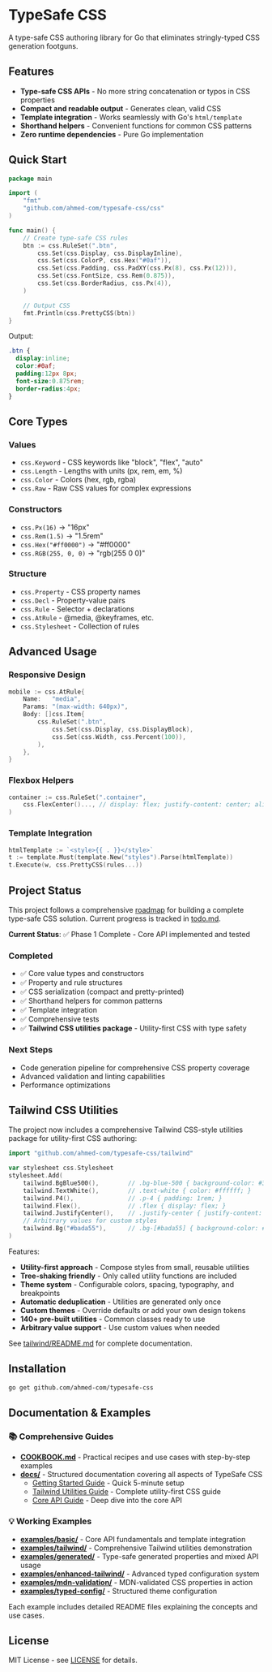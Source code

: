 # TypeSafe CSS

A type-safe CSS authoring library for Go that eliminates stringly-typed CSS generation footguns.

## Features

- **Type-safe CSS APIs** - No more string concatenation or typos in CSS properties
- **Compact and readable output** - Generates clean, valid CSS
- **Template integration** - Works seamlessly with Go's `html/template`
- **Shorthand helpers** - Convenient functions for common CSS patterns
- **Zero runtime dependencies** - Pure Go implementation

## Quick Start

```go
package main

import (
    "fmt"
    "github.com/ahmed-com/typesafe-css/css"
)

func main() {
    // Create type-safe CSS rules
    btn := css.RuleSet(".btn",
        css.Set(css.Display, css.DisplayInline),
        css.Set(css.ColorP, css.Hex("#0af")),
        css.Set(css.Padding, css.PadXY(css.Px(8), css.Px(12))),
        css.Set(css.FontSize, css.Rem(0.875)),
        css.Set(css.BorderRadius, css.Px(4)),
    )

    // Output CSS
    fmt.Println(css.PrettyCSS(btn))
}
```

Output:
```css
.btn {
  display:inline;
  color:#0af;
  padding:12px 8px;
  font-size:0.875rem;
  border-radius:4px;
}
```

## Core Types

### Values
- `css.Keyword` - CSS keywords like "block", "flex", "auto"
- `css.Length` - Lengths with units (px, rem, em, %)
- `css.Color` - Colors (hex, rgb, rgba)
- `css.Raw` - Raw CSS values for complex expressions

### Constructors
- `css.Px(16)` → "16px"
- `css.Rem(1.5)` → "1.5rem"
- `css.Hex("#ff0000")` → "#ff0000"
- `css.RGB(255, 0, 0)` → "rgb(255 0 0)"

### Structure
- `css.Property` - CSS property names
- `css.Decl` - Property-value pairs
- `css.Rule` - Selector + declarations
- `css.AtRule` - @media, @keyframes, etc.
- `css.Stylesheet` - Collection of rules

## Advanced Usage

### Responsive Design
```go
mobile := css.AtRule{
    Name:   "media",
    Params: "(max-width: 640px)",
    Body: []css.Item{
        css.RuleSet(".btn", 
            css.Set(css.Display, css.DisplayBlock),
            css.Set(css.Width, css.Percent(100)),
        ),
    },
}
```

### Flexbox Helpers
```go
container := css.RuleSet(".container",
    css.FlexCenter()..., // display: flex; justify-content: center; align-items: center;
)
```

### Template Integration
```go
htmlTemplate := `<style>{{ . }}</style>`
t := template.Must(template.New("styles").Parse(htmlTemplate))
t.Execute(w, css.PrettyCSS(rules...))
```

## Project Status

This project follows a comprehensive [roadmap](roadmap.md) for building a complete type-safe CSS solution. Current progress is tracked in [todo.md](todo.md).

**Current Status**: ✅ Phase 1 Complete - Core API implemented and tested

### Completed
- ✅ Core value types and constructors
- ✅ Property and rule structures  
- ✅ CSS serialization (compact and pretty-printed)
- ✅ Shorthand helpers for common patterns
- ✅ Template integration
- ✅ Comprehensive tests
- ✅ **Tailwind CSS utilities package** - Utility-first CSS with type safety

### Next Steps
- Code generation pipeline for comprehensive CSS property coverage
- Advanced validation and linting capabilities
- Performance optimizations

## Tailwind CSS Utilities

The project now includes a comprehensive Tailwind CSS-style utilities package for utility-first CSS authoring:

```go
import "github.com/ahmed-com/typesafe-css/tailwind"

var stylesheet css.Stylesheet
stylesheet.Add(
    tailwind.BgBlue500(),        // .bg-blue-500 { background-color: #3b82f6; }
    tailwind.TextWhite(),        // .text-white { color: #ffffff; }
    tailwind.P4(),               // .p-4 { padding: 1rem; }
    tailwind.Flex(),             // .flex { display: flex; }
    tailwind.JustifyCenter(),    // .justify-center { justify-content: center; }
    // Arbitrary values for custom styles
    tailwind.Bg("#bada55"),      // .bg-[#bada55] { background-color: #bada55; }
)
```

Features:
- **Utility-first approach** - Compose styles from small, reusable utilities
- **Tree-shaking friendly** - Only called utility functions are included
- **Theme system** - Configurable colors, spacing, typography, and breakpoints
- **Automatic deduplication** - Utilities are generated only once
- **Custom themes** - Override defaults or add your own design tokens
- **140+ pre-built utilities** - Common classes ready to use
- **Arbitrary value support** - Use custom values when needed

See [tailwind/README.md](tailwind/README.md) for complete documentation.

## Installation

```bash
go get github.com/ahmed-com/typesafe-css
```

## Documentation & Examples

### 📚 Comprehensive Guides

- **[COOKBOOK.md](COOKBOOK.md)** - Practical recipes and use cases with step-by-step examples
- **[docs/](docs/)** - Structured documentation covering all aspects of TypeSafe CSS
  - [Getting Started Guide](docs/getting-started.md) - Quick 5-minute setup
  - [Tailwind Utilities Guide](docs/tailwind-guide.md) - Complete utility-first CSS guide
  - [Core API Guide](docs/core-api.md) - Deep dive into the core API

### 💡 Working Examples

- **[examples/basic/](examples/basic/)** - Core API fundamentals and template integration
- **[examples/tailwind/](examples/tailwind/)** - Comprehensive Tailwind utilities demonstration
- **[examples/generated/](examples/generated/)** - Type-safe generated properties and mixed API usage
- **[examples/enhanced-tailwind/](examples/enhanced-tailwind/)** - Advanced typed configuration system
- **[examples/mdn-validation/](examples/mdn-validation/)** - MDN-validated CSS properties in action
- **[examples/typed-config/](examples/typed-config/)** - Structured theme configuration

Each example includes detailed README files explaining the concepts and use cases.

## License

MIT License - see [LICENSE](LICENSE) for details.